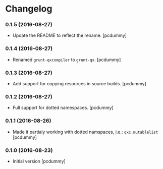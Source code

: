 # Changelog

### 0.1.5 (2016-08-27)

- Update the README to reflect the rename.
  [pcdummy]

### 0.1.4 (2016-08-27)

- Renamed `grunt-qxcompiler` to `grunt-qx`.
  [pcdummy]

### 0.1.3 (2016-08-27)

- Add support for copying resources in source builds.
  [pcdummy]

### 0.1.2 (2016-08-27)

- Full support for dotted namespaces.
  [pcdummy]

### 0.1.1 (2016-08-26)

- Made it partialy working with dotted namspaces, i.e.: `qxc.mutablelist`
  [pcdummy]

### 0.1.0 (2016-08-23)

- Initial version
  [pcdummy]
